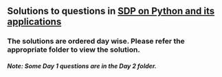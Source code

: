 ## Solutions to questions in [SDP on Python and its applications](https://bmsit.ac.in/python-sdp)


### The solutions are ordered day wise. Please refer the appropriate folder to view the solution.

##### Note: Some Day 1 questions are in the Day 2 folder.
